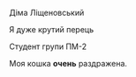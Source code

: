 <p>Діма Ліщеновський</p> 
<p>Я дуже крутий перець</p>
<p>Студент групи ПМ-2</p>
<p>Моя кошка <strong>очень</strong> раздражена.</p>
